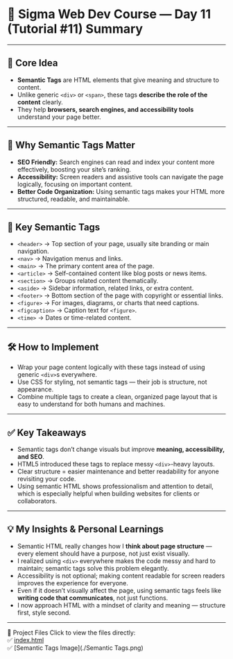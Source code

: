 # 📝 Sigma Web Dev Course — Day 11 (Tutorial #11) Summary

---

## 🌟 Core Idea
- **Semantic Tags** are HTML elements that give meaning and structure to content.  
- Unlike generic `<div>` or `<span>`, these tags **describe the role of the content** clearly.  
- They help **browsers, search engines, and accessibility tools** understand your page better.

---

## 🎯 Why Semantic Tags Matter
- **SEO Friendly:** Search engines can read and index your content more effectively, boosting your site’s ranking.  
- **Accessibility:** Screen readers and assistive tools can navigate the page logically, focusing on important content.  
- **Better Code Organization:** Using semantic tags makes your HTML more structured, readable, and maintainable.  

---

## 🔹 Key Semantic Tags
- `<header>` → Top section of your page, usually site branding or main navigation.  
- `<nav>` → Navigation menus and links.  
- `<main>` → The primary content area of the page.  
- `<article>` → Self-contained content like blog posts or news items.  
- `<section>` → Groups related content thematically.  
- `<aside>` → Sidebar information, related links, or extra content.  
- `<footer>` → Bottom section of the page with copyright or essential links.  
- `<figure>` → For images, diagrams, or charts that need captions.  
- `<figcaption>` → Caption text for `<figure>`.  
- `<time>` → Dates or time-related content.  

---

## 🛠️ How to Implement
- Wrap your page content logically with these tags instead of using generic `<div>`s everywhere.  
- Use CSS for styling, not semantic tags — their job is structure, not appearance.  
- Combine multiple tags to create a clean, organized page layout that is easy to understand for both humans and machines.  

---

## ✅ Key Takeaways
- Semantic tags don’t change visuals but improve **meaning, accessibility, and SEO**.  
- HTML5 introduced these tags to replace messy `<div>`-heavy layouts.  
- Clear structure = easier maintenance and better readability for anyone revisiting your code.  
- Using semantic HTML shows professionalism and attention to detail, which is especially helpful when building websites for clients or collaborators.  

---

## 💡 My Insights & Personal Learnings
- Semantic HTML really changes how I **think about page structure** — every element should have a purpose, not just exist visually.  
- I realized using `<div>` everywhere makes the code messy and hard to maintain; semantic tags solve this problem elegantly.  
- Accessibility is not optional; making content readable for screen readers improves the experience for everyone.  
- Even if it doesn’t visually affect the page, using semantic tags feels like **writing code that communicates**, not just functions.  
- I now approach HTML with a mindset of clarity and meaning — structure first, style second.

---

📂 Project Files 
Click to view the files directly:  
✅ [index.html](./index.html)  
✅ [Semantic Tags Image](./Semantic Tags.png)

